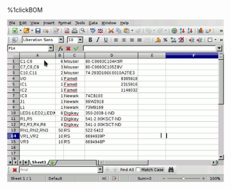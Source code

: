 %1clickBOM
<script type"text/javascript" src="gfycat.js"></script>
<script type"text/javascript">
    link=document.createElement("link");
    link.setAttribute("href", "favicon.png");
    link.setAttribute("rel", "shortcut icon");
    link.setAttribute("type", "image/png");
    document.head.appendChild(link);
</script>
<link href="favicon.png" rel="shortcut icon" type="image/png"></link>
<center><div class="gfyitem" data-title=true data-autoplay=false data-controls=true data-expand=false data-id="EminentSecondaryInsect" ><img src=demo.gif></div></center>
